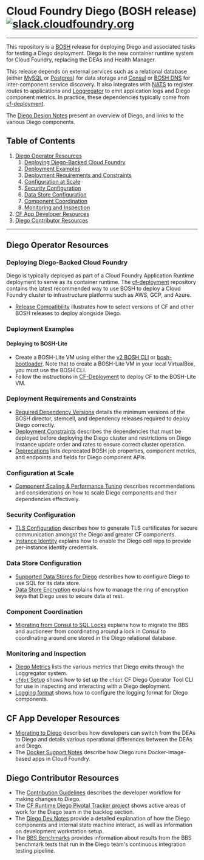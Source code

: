 # Cloud Foundry Diego (BOSH release) [![slack.cloudfoundry.org](https://slack.cloudfoundry.org/badge.svg)](https://slack.cloudfoundry.org)

----
This repository is a [BOSH](https://github.com/cloudfoundry/bosh) release for
deploying Diego and associated tasks for testing a Diego deployment.
Diego is the new container runtime system for Cloud Foundry, replacing the DEAs and Health Manager.

This release depends on external services such as a relational database (either [MySQL](https://github.com/cloudfoundry/cf-mysql-release) or [Postgres](https://github.com/cloudfoundry/postgres-release)) for data storage and [Consul](https://github.com/hashicorp/consul) or [BOSH DNS](https://github.com/cloudfoundry/bosh-dns-release) for inter-component service discovery. It also integrates with [NATS](https://github.com/nats-io/gnatsd) to register routes to applications and [Loggregator](https://github.com/cloudfoundry/loggregator) to emit application logs and Diego component metrics. In practice, these dependencies typically come from [cf-deployment](https://github.com/cloudfoundry/cf-deployment).

The [Diego Design Notes](https://github.com/cloudfoundry/diego-design-notes) present an overview of Diego, and links to the various Diego components.

## Table of Contents

1. [Diego Operator Resources](#diego-operator-resources)
    1. [Deploying Diego-Backed Cloud Foundry](#deploying-diego-backed-cloud-foundry)
    1. [Deployment Examples](#deployment-examples)
    1. [Deployment Requirements and Constraints](#deployment-requirements-constraints)
    1. [Configuration at Scale](#configuration-at-scale)
    1. [Security Configuration](#security-configuration)
    1. [Data Store Configuration](#data-store-configuration)
    1. [Component Coordination](#component-coordination)
    1. [Monitoring and Inspection](#monitoring-inspection)
1. [CF App Developer Resources](#cf-app-developer-resources)
1. [Diego Contributor Resources](#diego-contributor-resources)

---

## <a name="diego-operator-resources"></a>Diego Operator Resources

### <a name="deploying-diego-backed-cloud-foundry"></a>Deploying Diego-Backed Cloud Foundry

Diego is typically deployed as part of a Cloud Foundry Application Runtime deployment to serve as its container runtime. The [cf-deployment](https://github.com/cloudfoundry/cf-deployment) repository contains the latest recommended way to use BOSH to deploy a Cloud Foundry cluster to infrastructure platforms such as AWS, GCP, and Azure.

- [Release Compatibility](docs/release-compatibility.md) illustrates how to select versions of CF and other BOSH releases to deploy alongside Diego.

### <a name="deployment-examples"></a>Deployment Examples

#### Deploying to BOSH-Lite

- Create a BOSH-Lite VM using either the [v2 BOSH CLI](https://bosh.io/docs/bosh-lite.html) or [bosh-bootloader](https://github.com/cloudfoundry/cf-deployment/tree/master/iaas-support/bosh-lite). Note that to create a BOSH-Lite VM in your local VirtualBox, you must use the BOSH CLI.
- Follow the instructions in [CF-Deployment](https://github.com/cloudfoundry/cf-deployment/tree/master/iaas-support/bosh-lite#5-upload-the-cloud-config) to deploy CF to the BOSH-Lite VM.


### <a name="deployment-requirements-constraints"></a>Deployment Requirements and Constraints

- [Required Dependency Versions](docs/required-dependency-versions.md) details the minimum versions of the BOSH director, stemcell, and dependency releases required to deploy Diego correctly.
- [Deployment Constraints](docs/deployment-constraints.md) describes the dependencies that must be deployed before deploying the Diego cluster and restrictions on Diego instance update order and rates to ensure correct cluster operation.
- [Deprecations](docs/deprecations.md) lists deprecated BOSH job properties, component metrics, and endpoints and fields for Diego component APIs.

### <a name="configuration-at-scale"></a> Configuration at Scale

- [Component Scaling & Performance Tuning](docs/scaling-and-performance-tuning.md) describes recommendations and considerations on how to scale Diego components and their dependencies effectively.

### <a name="security-configuration"></a>Security Configuration

- [TLS Configuration](docs/tls-configuration.md) describes how to generate TLS certificates for secure communication amongst the Diego and greater CF components.
- [Instance Identity](docs/instance-identity.md) explains how to enable the Diego cell reps to provide per-instance identity credentials.


### <a name="data-store-configuration"></a>Data Store Configuration

- [Supported Data Stores for Diego](docs/data-stores.md) describes how to configure Diego to use SQL for its data store.
- [Data Store Encryption](docs/data-store-encryption.md) explains how to manage the ring of encryption keys that Diego uses to secure data at rest.


### <a name="component-coordination"></a>Component Coordination

- [Migrating from Consul to SQL Locks](docs/migrating-from-consul-to-sql-locks.md) explains how to migrate the BBS and auctioneer from coordinating around a lock in Consul to coordinating around one stored in the Diego relational database.


### <a name="monitoring-inspection"></a>Monitoring and Inspection

- [Diego Metrics](docs/metrics.md) lists the various metrics that Diego emits through the Loggregator system.
- [`cfdot` Setup](docs/cfdot-setup.md) shows how to set up the `cfdot` CF Diego Operator Tool CLI for use in inspecting and interacting with a Diego deployment.
- [Logging format](docs/logging-format.md) shows how to configure the logging format for Diego components.

## <a name="cf-app-developer-resources"></a>CF App Developer Resources

- [Migrating to Diego](https://github.com/cloudfoundry/diego-design-notes/blob/master/migrating-to-diego.md) describes how developers can switch from the DEAs to Diego and details various operational differences between the DEAs and Diego.
- The [Docker Support Notes](https://github.com/cloudfoundry/diego-design-notes/blob/master/docker-support.md) describe how Diego runs Docker-image-based apps in Cloud Foundry.


## <a name="diego-contributor-resources"></a>Diego Contributor Resources

- The [Contribution Guidelines](CONTRIBUTING.md) describes the developer workflow for making changes to Diego.
- The [CF Runtime Diego Pivotal Tracker project](https://www.pivotaltracker.com/n/projects/1003146) shows active areas of work for the Diego team in the backlog section.
- The [Diego Dev Notes](https://github.com/cloudfoundry/diego-dev-notes) provide a detailed explanation of how the Diego components and internal state machine interact, as well as information on development workstation setup.
- The [BBS Benchmarks](docs/bbs-benchmarks.md) provides information about results from the BBS benchmark tests that run in the Diego team's continuous integration testing pipeline.
